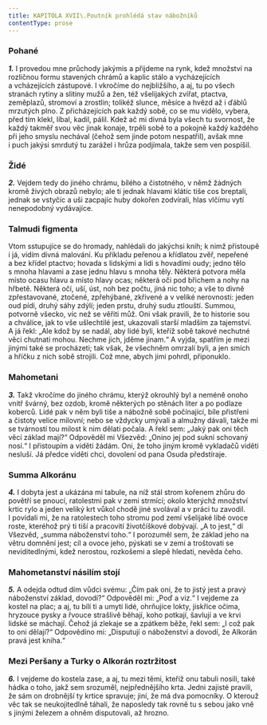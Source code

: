 ```yaml
---
title: KAPITOLA XVII\.Poutník prohlédá stav nábožníků
contentType: prose
---
```


<section>

### Pohané

**_1._** I provedou mne průchody jakýmis a přijdeme na rynk, kdež množství na rozličnou formu stavených chrámů a kaplic stálo a vycházejících a vcházejících zástupové. I vkročíme do nejbližšího, a aj, tu po všech stranách rytiny a slitiny mužů a žen, též všelijakých zvířat, ptactva, zeměplazů, stromoví a zrostlin; tolikéž slunce, měsíce a hvězd až i ďáblů mrzutých plno. Z přicházejících pak každý sobě, co se mu vidělo, vybera, před tím klekl, líbal, kadil, pálil. Kdež ač mi divná byla všech tu svornost, že každý takměř svou věc jinak konaje, trpěli sobě to a pokojně každý každého při jeho smyslu nechával (čehož sem jinde potom nespatřil), avšak mne i puch jakýsi smrdutý tu zarážel i hrůza podjímala, takže sem ven pospíšil.

### Židé

**_2._** Vejdem tedy do jiného chrámu, bílého a čistotného, v němž žádných kromě živých obrazů nebylo; ale ti jednak hlavami klátíc tiše cos breptali, jednak se vstyčíc a uši zacpajíc huby dokořen zodvírali, hlas vlčímu vytí nenepodobný vydávajíce.

### Talmudi figmenta

Vtom sstupujíce se do hromady, nahlédali do jakýchsi knih; k nimž přistoupě i já, vidím divná malování. Ku příkladu peřenou a křídlatou zvěř, nepeřené a bez křídel ptactvo; hovada s lidskými a lidi s hovadími oudy; jedno tělo s mnoha hlavami a zase jednu hlavu s mnoha těly. Některá potvora měla místo ocasu hlavu a místo hlavy ocas; některá oči pod břichem a nohy na hřbetě. Některá očí, uší, úst, noh bez počtu, jiná nic toho; a vše to divně zpřestavované, ztočené, zpřehýbané, zkřivené a v veliké nerovnosti: jeden oud pídi, druhý sáhy zdýlí; jeden prstu, druhý sudu ztlouští. Summou, potvorně všecko, víc než se věřiti můž. Oni však pravili, že to historie sou a chválíce, jak to vše ušlechtilé jest, ukazovali starší mladším za tajemství. A já řekl: „Ale kdož by se nadál, aby lidé byli, kteříž sobě takové nechutné věci chutnati mohou. Nechme jich, jděme jinam.“ A vyjda, spatřím je mezi jinými také se procházeti; tak však, že všechněm omrzalí byli, a jen smích a hříčku z nich sobě strojili. Což mne, abych jimi pohrdl, připonuklo.

### Mahometani

**_3._** Takž vkročíme do jiného chrámu, kterýž okrouhlý byl a neméně onoho vnitř švárný, bez ozdob, kromě některých po stěnách liter a po podlaze koberců. Lidé pak v něm byli tiše a nábožně sobě počínající, bíle přistřeni a čistoty velice milovní; nebo se vždycky umývali a almužny dávali, takže mi se tvárností tou milost k nim dělati počala. A řekl sem: „Jaký pak oni těch věcí základ mají?“ Odpověděl mi Všezvěd: „Onino jej pod sukní schovaný nosí.“ I přistoupím a viděti žádám. Oni, že toho jiným kromě vykladačů viděti nesluší. Já předce viděti chci, dovolení od pana Osuda předstíraje.

### Summa Alkoránu

**_4._** I dobyta jest a ukázána mi tabule, na níž stál strom kořenem zhůru do povětří se pnoucí, ratolestmi pak v zemi strmící; okolo kterýchž množství krtic rylo a jeden veliký krt vůkol chodě jiné svolával a v práci tu zavodil. I povídali mi, že na ratolestech toho stromu pod zemí všelijaké libé ovoce roste, kteréhož prý ti tiší a pracovití životčíškové dobývají. „A to jest,“ dí Všezvěd, „summa náboženství toho.“ I porozuměl sem, že základ jeho na větru domnění jest; cíl a ovoce jeho, pýskati se v zemi a troštovati se neviditedlnými, kdež nerostou, rozkošemi a slepě hledati, nevěda čeho.

### Mahometanství násilím stojí

**_5._** A odejda odtud dím vůdci svému: „Čím pak oni, že to jistý jest a pravý náboženství základ, dovodí?“ Odpověděl mi: „Poď a viz.“ I vejdeme za kostel na plac; a aj, tu bílí ti a umytí lidé, ohrňujíce lokty, jiskříce očima, hryzouce pysky a řvouce strašlivě běhají, koho potkají, šavlují a ve krvi lidské se máchají. Čehož já zlekaje se a zpátkem běže, řekl sem: „I což pak to oni dělají?“ Odpovědíno mi: „Disputují o náboženství a dovodí, že Alkorán pravá jest kniha.“

### Mezi Peršany a Turky o Alkorán roztržitost

**_6._** I vejdeme do kostela zase, a aj, tu mezi těmi, kteříž onu tabuli nosili, také hádka o toho, jakž sem srozuměl, nejpřednějšího krta. Jedni zajisté pravili, že sám on drobnější ty krtice spravuje; jiní, že má dva pomocníky. O kterouž věc tak se neukojitedlně táhali, že naposledy tak rovně tu s sebou jako vně s jinými železem a ohněm disputovali, až hrozno.

</section>
